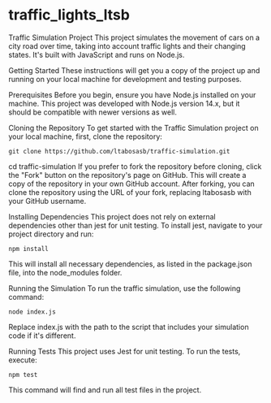 # traffic_lights_ltsb

Traffic Simulation Project
This project simulates the movement of cars on a city road over time, taking into account traffic lights and their changing states. It's built with JavaScript and runs on Node.js.

Getting Started
These instructions will get you a copy of the project up and running on your local machine for development and testing purposes.

Prerequisites
Before you begin, ensure you have Node.js installed on your machine. This project was developed with Node.js version 14.x, but it should be compatible with newer versions as well.

Cloning the Repository
To get started with the Traffic Simulation project on your local machine, first, clone the repository:

    git clone https://github.com/ltabosasb/traffic-simulation.git
cd traffic-simulation
If you prefer to fork the repository before cloning, click the "Fork" button on the repository's page on GitHub. This will create a copy of the repository in your own GitHub account. After forking, you can clone the repository using the URL of your fork, replacing ltabosasb with your GitHub username.

Installing Dependencies
This project does not rely on external dependencies other than jest for unit testing. To install jest, navigate to your project directory and run:



    npm install
This will install all necessary dependencies, as listed in the package.json file, into the node_modules folder.

Running the Simulation
To run the traffic simulation, use the following command:

    node index.js
Replace index.js with the path to the script that includes your simulation code if it's different.

Running Tests
This project uses Jest for unit testing. To run the tests, execute:

    npm test
This command will find and run all test files in the project.